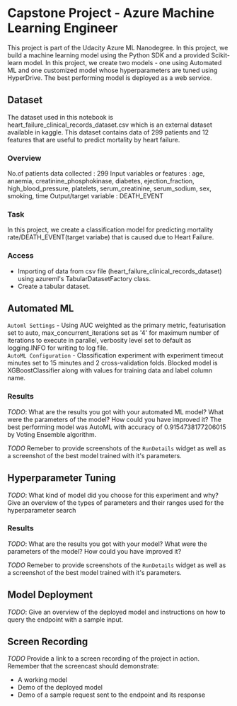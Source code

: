 # Capstone Project - Azure Machine Learning Engineer

This project is part of the Udacity Azure ML Nanodegree. In this project, we build a machine learning model using the Python SDK and a provided Scikit-learn model. In this project, we create two models - one using Automated ML and one customized model whose hyperparameters are tuned using HyperDrive. The best performing model is deployed as a web service.

## Dataset

The dataset used in this notebook is heart_failure_clinical_records_dataset.csv which is an external dataset available in kaggle.
This dataset contains data of 299 patients and 12 features that are useful to predict mortality by heart failure.


### Overview
No.of patients data collected : 299
Input variables or features : age, anaemia, creatinine_phosphokinase, diabetes, ejection_fraction, high_blood_pressure, platelets, serum_creatinine, serum_sodium, sex, smoking, time
Output/target variable : DEATH_EVENT

### Task
In this project, we create a classification model for predicting mortality rate/DEATH_EVENT(target variabe) that is caused due to Heart Failure.

### Access
* Importing of data from csv file (heart_failure_clinical_records_dataset) using azureml's TabularDatasetFactory class.
* Create a tabular dataset.

## Automated ML

`Automl Settings` -  Using AUC weighted as the primary metric, featurisation set to auto, max_concurrent_iterations set as '4' for maximum number of iterations to execute in parallel, verbosity level set to default as logging.INFO for writing to log file.    
`AutoML Configuration` - Classification experiment with experiment timeout minutes set to 15 minutes and 2 cross-validation folds. Blocked model is XGBoostClassifier along with values for training data and label column name.

### Results
*TODO*: What are the results you got with your automated ML model? What were the parameters of the model? How could you have improved it?
The best performing model was AutoML with accuracy of 0.9154738177206015 by Voting Ensemble algorithm.

*TODO* Remeber to provide screenshots of the `RunDetails` widget as well as a screenshot of the best model trained with it's parameters.

## Hyperparameter Tuning
*TODO*: What kind of model did you choose for this experiment and why? Give an overview of the types of parameters and their ranges used for the hyperparameter search


### Results
*TODO*: What are the results you got with your model? What were the parameters of the model? How could you have improved it?

*TODO* Remeber to provide screenshots of the `RunDetails` widget as well as a screenshot of the best model trained with it's parameters.

## Model Deployment
*TODO*: Give an overview of the deployed model and instructions on how to query the endpoint with a sample input.

## Screen Recording
*TODO* Provide a link to a screen recording of the project in action. Remember that the screencast should demonstrate:
- A working model
- Demo of the deployed  model
- Demo of a sample request sent to the endpoint and its response
